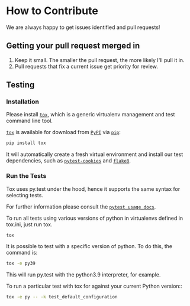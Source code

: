 # How to Contribute

We are always happy to get issues identified and pull requests!

## Getting your pull request merged in

1. Keep it small. The smaller the pull request, the more likely I'll pull it in.
2. Pull requests that fix a current issue get priority for review.

## Testing

### Installation

Please install [`tox`], which is a generic virtualenv management and test command line tool.

[`tox`] is available for download from [`PyPI`] via [`pip`]:

```bash
pip install tox
```

It will automatically create a fresh virtual environment and install our test dependencies,
such as [`pytest-cookies`] and [`flake8`].

### Run the Tests

Tox uses py.test under the hood, hence it supports the same syntax for selecting tests.

For further information please consult the [`pytest usage docs`].

To run all tests using various versions of python in virtualenvs defined in tox.ini, just run tox.

```bash
tox
```

It is possible to test with a specific version of python. To do this, the command is:

```bash
tox -e py39
```

This will run py.test with the python3.9 interpreter, for example.

To run a particular test with tox for against your current Python version::

```bash
tox -e py -- -k test_default_configuration
```

[`pytest usage docs`]: https://pytest.org/latest/usage.html#specifying-tests-selecting-tests
[`tox`]: https://tox.readthedocs.io/en/latest/
[`pip`]: https://pypi.python.org/pypi/pip/
[`pytest-cookies`]: https://pypi.python.org/pypi/pytest-cookies/
[`flake8`]: https://pypi.python.org/pypi/flake8/
[`PyPI`]: https://pypi.python.org/pypi
